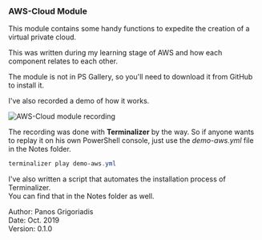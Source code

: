 ### AWS-Cloud Module

This module contains some handy functions to expedite the creation of a virtual private cloud.  

This was written during my learning stage of AWS and how each component relates to each other.  

The module is not in PS Gallery, so you'll need to download it from GitHub to install it.  

I've also recorded a demo of how it works.  

![AWS-Cloud module recording](https://raw.githubusercontent.com/PanosGreg/AWS-Cloud/master/Notes/Terminalizer/demo-aws.gif)

The recording was done with **Terminalizer** by the way.
So if anyone wants to replay it on his own PowerShell console, just use the *demo-aws.yml* file in the Notes folder.

```powershell
terminalizer play demo-aws.yml
```

I've also written a script that automates the installation process of Terminalizer.  
You can find that in the Notes folder as well.

Author:     Panos Grigoriadis  
Date:       Oct. 2019  
Version:    0.1.0  
